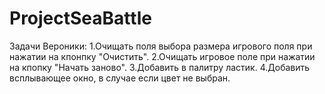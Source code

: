 # ProjectSeaBattle

Задачи Вероники:
1.Очищать поля выбора размера игрового поля при нажатии на кпонпку "Очистить".
2.Очищать игровое поле при нажатии на кпопку "Начать заново".
3.Добавить в палитру ластик.
4.Добавить всплывающее окно, в случае если цвет не выбран.
